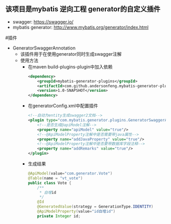 ## 该项目是mybatis 逆向工程 generator的自定义插件
- swagger: https://swagger.io/
- mybatis generator: http://www.mybatis.org/generator/index.html

#插件
- GeneratorSwaggerAnnotation
    - 该插件用于在使用generator同时生成swagger注解
    - 使用方法
        - 在maven build-plugins-plugin中加入依赖
            ```xml
            <dependency>
                <groupId>mybatis-generator-plugins</groupId>
                <artifactId>com.github.andersonfeng.mybatis-generator-plugins</artifactId>
                <version>1.0-SNAPSHOT</version>
            </dependency>
            ```
        - 在generatorConfig.xml中配置插件
            ```xml
            <!--自动为entity生成swagger2文档-->
            <plugin type="com.mybatis.generator.plugins.GeneratorSwaggerAnnotation">
                <!--是否生成@apiModel注解-->
                <property name="apiModel" value="true"/>
                <!--@ApiModelProperty注解中是否需要带java属性-->
                <property name="addJavaProperty" value="true"/>
                <!--@ApiModelProperty注解中是否要带数据库字段注释-->
                <property name="addRemarks" value="true"/>
            </plugin>
            ```
        - 生成结果
            ```java
            @ApiModel(value="com.generator.Vote")
            @Table(name = "vt_vote")
            public class Vote {
                /**
                 * 自增id
                 */
                @Id
                @GeneratedValue(strategy = GenerationType.IDENTITY)
                @ApiModelProperty(value="id自增id")
                private Integer id;
            ```